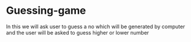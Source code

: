 # Guessing-game
In this we will ask user to guess a no which will be generated by computer and the user will be asked to guess higher or lower number
